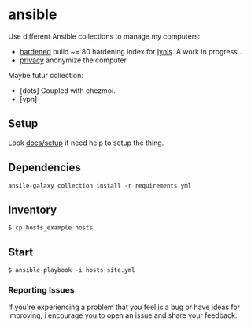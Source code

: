 # ansible

Use different Ansible collections to manage my computers:

+ [hardened](https://github.com/szorfein/ansible-collection-hardening) build ~= 80 hardening index for [lynis](https://cisofy.com/lynis/). A work in progress...
+ [privacy](https://github.com/szorfein/ansible-collection-privacy) anonymize the computer.

Maybe futur collection:
+ [dots] Coupled with chezmoi.
+ [vpn]

## Setup

Look [docs/setup](https://github.com/szorfein/ansible/blob/develop/docs/setup.md) if need help to setup the thing.

## Dependencies

    ansile-galaxy collection install -r requirements.yml

## Inventory

    $ cp hosts_example hosts

## Start

    $ ansible-playbook -i hosts site.yml

### Reporting Issues

If you're experiencing a problem that you feel is a bug or have ideas for improving, i encourage you to open an issue and share your feedback.
